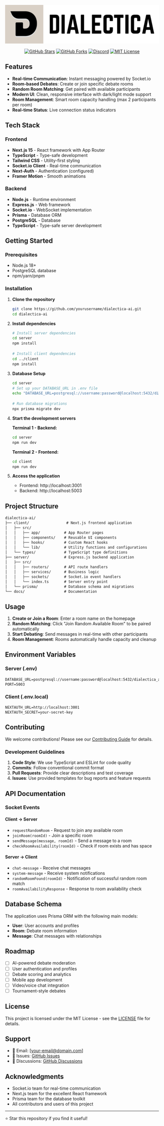 <p align="center">
    <img src="./dialecticabanner.png" alt="Dialectica Debate Room Banner" />
</p>

<div align="center">

[![GitHub Stars](https://img.shields.io/github/stars/Condition00/debateroom-ai?style=social)](https://github.com/Condition00/debateroom-ai/stargazers)
[![GitHub Forks](https://img.shields.io/github/forks/Condition00/debateroom-ai?style=social)](https://github.com/Condition00/debateroom-ai/network/members)
[![Discord](https://img.shields.io/discord/1243522129697624096?label=Discord&logo=discord&style=social)](https://discord.gg/sYGyBHu5SU)
[![MIT License](https://img.shields.io/badge/License-MIT-green.svg)](LICENSE)

</div>

## Features

- **Real-time Communication**: Instant messaging powered by Socket.io
- **Room-based Debates**: Create or join specific debate rooms
- **Random Room Matching**: Get paired with available participants
- **Modern UI**: Clean, responsive interface with dark/light mode support
- **Room Management**: Smart room capacity handling (max 2 participants per room)
- **Real-time Status**: Live connection status indicators

## Tech Stack

### Frontend
- **Next.js 15** - React framework with App Router
- **TypeScript** - Type-safe development
- **Tailwind CSS** - Utility-first styling
- **Socket.io Client** - Real-time communication
- **Next-Auth** - Authentication (configured)
- **Framer Motion** - Smooth animations

### Backend
- **Node.js** - Runtime environment
- **Express.js** - Web framework
- **Socket.io** - WebSocket implementation
- **Prisma** - Database ORM
- **PostgreSQL** - Database
- **TypeScript** - Type-safe server development

## Getting Started

### Prerequisites
- Node.js 18+
- PostgreSQL database
- npm/yarn/pnpm

### Installation

1. **Clone the repository**
   ```bash
   git clone https://github.com/yourusername/dialectica-ai.git
   cd dialectica-ai
   ```

2. **Install dependencies**
   ```bash
   # Install server dependencies
   cd server
   npm install

   # Install client dependencies
   cd ../client
   npm install
   ```

3. **Database Setup**
   ```bash
   cd server
   # Set up your DATABASE_URL in .env file
   echo "DATABASE_URL=postgresql://username:password@localhost:5432/dialectica_ai" > .env

   # Run database migrations
   npx prisma migrate dev
   ```

4. **Start the development servers**

   **Terminal 1 - Backend:**
   ```bash
   cd server
   npm run dev
   ```

   **Terminal 2 - Frontend:**
   ```bash
   cd client
   npm run dev
   ```

5. **Access the application**
   - Frontend: http://localhost:3001
   - Backend: http://localhost:5003

## Project Structure

```
dialectica-ai/
├── client/                 # Next.js frontend application
│   ├── src/
│   │   ├── app/           # App Router pages
│   │   ├── components/    # Reusable UI components
│   │   ├── hooks/         # Custom React hooks
│   │   └── lib/           # Utility functions and configurations
│   └── types/             # TypeScript type definitions
├── server/                # Express.js backend application
│   ├── src/
│   │   ├── routers/       # API route handlers
│   │   ├── services/      # Business logic
│   │   ├── sockets/       # Socket.io event handlers
│   │   └── index.ts       # Server entry point
│   └── prisma/            # Database schema and migrations
└── docs/                  # Documentation
```

## Usage

1. **Create or Join a Room**: Enter a room name on the homepage
2. **Random Matching**: Click "Join Random Available Room" to be paired automatically
3. **Start Debating**: Send messages in real-time with other participants
4. **Room Management**: Rooms automatically handle capacity and cleanup

## Environment Variables

### Server (.env)
```env
DATABASE_URL=postgresql://username:password@localhost:5432/dialectica_ai
PORT=5003
```

### Client (.env.local)
```env
NEXTAUTH_URL=http://localhost:3001
NEXTAUTH_SECRET=your-secret-key
```

## Contributing

We welcome contributions! Please see our [Contributing Guide](CONTRIBUTING.md) for details.

### Development Guidelines

1. **Code Style**: We use TypeScript and ESLint for code quality
2. **Commits**: Follow conventional commit format
3. **Pull Requests**: Provide clear descriptions and test coverage
4. **Issues**: Use provided templates for bug reports and feature requests

## API Documentation

### Socket Events

#### Client → Server
- `requestRandomRoom` - Request to join any available room
- `joinRoom(roomId)` - Join a specific room
- `sendMessage(message, roomId)` - Send a message to a room
- `checkRoomAvailability(roomId)` - Check if room exists and has space

#### Server → Client
- `chat-message` - Receive chat messages
- `system-message` - Receive system notifications
- `randomRoomFound(roomId)` - Notification of successful random room match
- `roomAvailabilityResponse` - Response to room availability check

## Database Schema

The application uses Prisma ORM with the following main models:

- **User**: User accounts and profiles
- **Room**: Debate room information
- **Message**: Chat messages with relationships

## Roadmap

- [ ] AI-powered debate moderation
- [ ] User authentication and profiles
- [ ] Debate scoring and analytics
- [ ] Mobile app development
- [ ] Video/voice chat integration
- [ ] Tournament-style debates

## License

This project is licensed under the MIT License - see the [LICENSE](LICENSE) file for details.

## Support

- 📧 Email: [your-email@domain.com]
- 🐛 Issues: [GitHub Issues](https://github.com/yourusername/dialectica-ai/issues)
- 💬 Discussions: [GitHub Discussions](https://github.com/yourusername/dialectica-ai/discussions)

## Acknowledgments

- Socket.io team for real-time communication
- Next.js team for the excellent React framework
- Prisma team for the database toolkit
- All contributors and users of this project

---

⭐ Star this repository if you find it useful!
